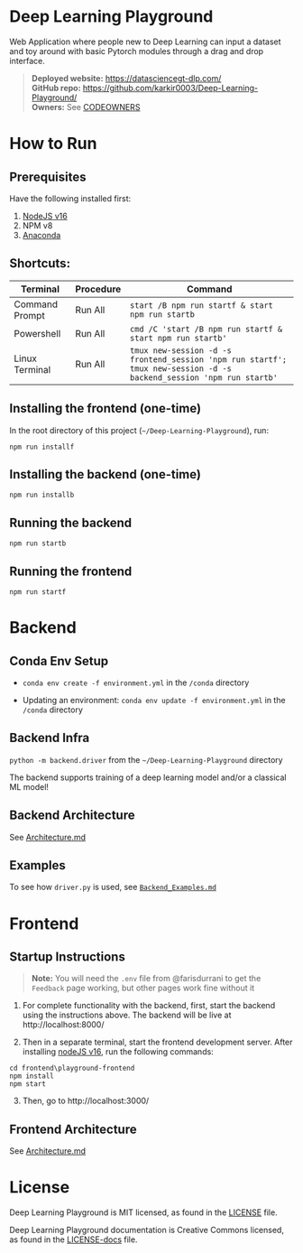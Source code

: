 # Deep Learning Playground

Web Application where people new to Deep Learning can input a dataset and toy around with basic Pytorch modules through a drag and drop interface.

> **Deployed website:** https://datasciencegt-dlp.com/ </br>
 **GitHub repo:** https://github.com/karkir0003/Deep-Learning-Playground/ </br> **Owners:** See [CODEOWNERS](./CODEOWNERS)

# How to Run

## Prerequisites
Have the following installed first:

1. [NodeJS v16](https://nodejs.org/en/download/)
2. NPM v8
3. [Anaconda](https://www.anaconda.com/)

## Shortcuts:
| Terminal   | Procedure   | Command |
|-----------|-----------|-----|
| Command Prompt | Run All | `start /B npm run startf & start npm run startb` |
| Powershell | Run All | `cmd /C 'start /B npm run startf & start npm run startb'` |
| Linux Terminal | Run All | `tmux new-session -d -s frontend_session 'npm run startf'; tmux new-session -d -s backend_session 'npm run startb'` |


## Installing the frontend (one-time)
In the root directory of this project (`~/Deep-Learning-Playground`), run: 
```
npm run installf
```
## Installing the backend (one-time)
```
npm run installb
```
## Running the backend
```
npm run startb
```
## Running the frontend
```
npm run startf
```

# Backend

## Conda Env Setup

- `conda env create -f environment.yml` in the `/conda` directory

- Updating an environment: `conda env update -f environment.yml` in the `/conda` directory

## Backend Infra

`python -m backend.driver` from the `~/Deep-Learning-Playground` directory

The backend supports training of a deep learning model and/or a classical ML model!

## Backend Architecture

See [Architecture.md](./.github/Architecture.md)

## Examples

To see how `driver.py` is used, see [`Backend_Examples.md`](./.github/Backend_Examples.md)

# Frontend

## Startup Instructions

> **Note:** You will need the `.env` file from @farisdurrani to get the `Feedback` page working, but other pages work fine without it

1. For complete functionality with the backend, first, start the backend using the instructions above. The backend will be live at http://localhost:8000/

2. Then in a separate terminal, start the frontend development server. After installing [nodeJS v16](https://nodejs.org/en/download/), run the following commands:

```
cd frontend\playground-frontend
npm install
npm start
```

3. Then, go to http://localhost:3000/

## Frontend Architecture

See [Architecture.md](./.github/Architecture.md)

# License

Deep Learning Playground is MIT licensed, as found in the [LICENSE](./LICENSE) file.

Deep Learning Playground documentation is Creative Commons licensed, as found in the [LICENSE-docs](./.github/LICENSE-docs) file.
